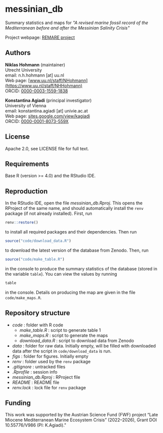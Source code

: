 # messinian_db

Summary statistics and maps for _"A revised marine fossil record of the Mediterranean before and after the Messinian Salinity Crisis"_

Project webpage: [REMARE project](https://sites.google.com/view/kagiadi/projects/remare)

## Authors

__Niklas Hohmann__  (maintainer)  
Utrecht University  
email: n.h.hohmann [at] uu.nl  
Web page: [www.uu.nl/staff/NHohmann](https://www.uu.nl/staff/NHHohmann)  
ORCID: [0000-0003-1559-1838](https://orcid.org/0000-0003-1559-1838)

__Konstantina Agiadi__ (principal investigator)  
University of Vienna  
email: konstantina.agiadi [at] univie.ac.at  
Web page: [sites.google.com/view/kagiadi](https://sites.google.com/view/kagiadi)  
ORCID: [0000-0001-8073-559X](https://orcid.org/0000-0001-8073-559X)  

## License

Apache 2.0, see LICENSE file for full text.

## Requirements

Base R (version >= 4.0) and the RStudio IDE.

## Reproduction

In the RStudio IDE, open the file _messinian_db.Rproj_. This opens the RProject of the same name, and should automatically install the `renv` package (if not already installed). First, run

```R
renv::restore()
```

to install all required packages and their dependencies. Then run

```R
source("code/download_data.R")
````

to download the latest version of the database from Zenodo. Then, run

```R
source("code/make_table.R")
```

in the console to produce the summary statistics of the database (stored in the variable `table`). You can view the values by running

```R
table
```

in the console. Details on producing the map are given in the file `code/make_maps.R`.

## Repository structure 

* _code_ : folder with R code
  * _make_table.R_ : script to generate table 1
  * _make_maps.R_ : script to generate the maps
  * _download_data.R_ : script to download data from Zenodo
* _data_ : folder for raw data. Initially empty, will be filled with downloaded data after the script in `code/download_data` is run.
* _figs_ : folder for figures. Initially empty
* _renv_ : folder used by the `renv` package
* _.gitignore_ : untracked files
* _.Rprofile_ : session info
* _messinian_db.Rproj_ : RProject file
* _README_ : README file
* _renv.lock_ : lock file for `renv` package

## Funding

This work was supported by the Austrian Science Fund (FWF) project “Late Miocene Mediterranean Marine Ecosystem Crisis” (2022–2026), Grant DOI 10.55776/V986 (PI: K.Agiadi)."  
